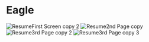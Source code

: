 # **Eagle**
![ResumeFirst Screen copy 2](https://user-images.githubusercontent.com/111989636/219579835-e487197f-51e3-4ee5-95cf-63e6d0fb9b14.png)
![Resume2nd Page copy](https://user-images.githubusercontent.com/111989636/219579889-d8dd4c76-bc4b-409f-96c9-a6a8a1184bac.png)
![Resume3rd Page copy 2](https://user-images.githubusercontent.com/111989636/219579910-556c5186-dacf-4ae2-b824-81f7b5eea6e7.png)
![Resume3rd Page copy 3](https://user-images.githubusercontent.com/111989636/219580080-9d9c32ee-fb9b-464f-a9dc-cf356aba9ece.png)
